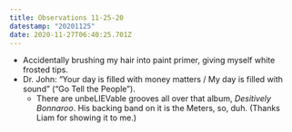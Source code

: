 ```yaml
---
title: Observations 11-25-20
datestamp: "20201125"
date: 2020-11-27T06:40:25.701Z
---
```

- Accidentally brushing my hair into paint primer, giving myself white frosted tips.
- Dr. John: “Your day is filled with money matters / My day is filled with sound” (“Go Tell the People”).
	- There are unbeLIEVable grooves all over that album, *Desitively Bonnaroo*. His backing band on it is the Meters, so, duh. (Thanks Liam for showing it to me.)